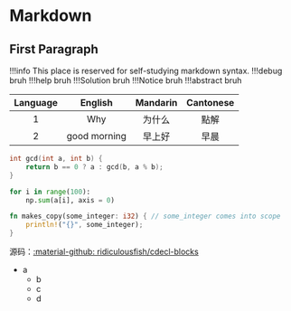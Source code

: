 # Markdown
## First Paragraph
!!!info
    This place is reserved for self-studying markdown syntax.
!!!debug
    bruh
!!!help
    bruh
!!!Solution
    bruh
!!!Notice
    bruh
!!!abstract
    bruh

|Language|English|Mandarin|Cantonese|
|:--:|:--:|:---:|:--:|
|1   |Why |为什么|點解|
|2   |good morning  |早上好|早晨|

```cpp title="C++"
int gcd(int a, int b) {
    return b == 0 ? a : gcd(b, a % b);
}
```

```python title="Python"
for i in range(100):
    np.sum(a[i], axis = 0)
```

```Rust title="Rust"
fn makes_copy(some_integer: i32) { // some_integer comes into scope
    println!("{}", some_integer);
}
```

源码：[:material-github: ridiculousfish/cdecl-blocks](https://github.com/ridiculousfish/cdecl-blocks)

- a
    - b
    - c
    - d